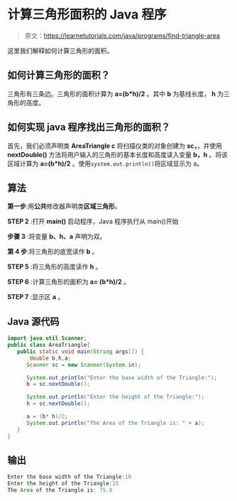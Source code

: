 # 计算三角形面积的 Java 程序

> 原文：<https://learnetutorials.com/java/programs/find-triangle-area>

这里我们解释如何计算三角形的面积。

## 如何计算三角形的面积？

三角形有三条边。三角形的面积计算为 **a=(b*h)/2** 。其中 **b** 为基线长度， **h** 为三角形的高度。

## 如何实现 java 程序找出三角形的面积？

首先，我们必须声明类 **AreaTriangle c** 将扫描仪类的对象创建为 **sc，**，并使用 **nextDouble()** 方法将用户输入的三角形的基本长度和高度读入变量 **b，h** 。将该区域计算为 **a=(b*h)/2** 。使用`system.out.println()`将区域显示为 a。

## 算法

**第一步**:用**公共**修改器声明类**区域三角形**。

**STEP 2** :打开 **main()** 启动程序，Java 程序执行从 main()开始

**步骤 3** :将变量 **b、h、a** 声明为双。

**第 4 步**:将三角形的底宽读作 **b** 。

**STEP 5** :将三角形的高度读作 **h** 。

**STEP 6** :计算三角形的面积为 **a= (b*h)/2** 。

**STEP 7** :显示区 **a** 。

## Java 源代码

```java
import java.util.Scanner;
public class AreaTriangle{
   public static void main(String args[]) {   
       double b,h,a;
      Scanner sc = new Scanner(System.in);

      System.out.println("Enter the base width of the Triangle:");
      b = sc.nextDouble();

      System.out.println("Enter the height of the Triangle:");
      h = sc.nextDouble();

      a = (b* h)/2;
      System.out.println("The Area of the Triangle is: " + a);    
   }
}

```

## 输出

```java
Enter the base width of the Triangle:10
Enter the height of the Triangle:15
The Area of the Triangle is: 75.0
```